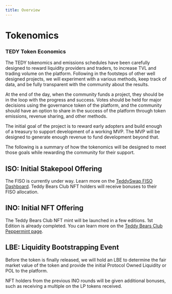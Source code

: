 ```yaml
---
title: Overview
---
```

# Tokenomics
### TEDY Token Economics

The TEDY tokenomics and emissions schedules have been carefully designed to reward liquidity providers and traders, to increase TVL and trading volume on the platform. Following in the footsteps of other well designed projects, we will experiment with a various methods, keep track of data, and be fully transparent with the community about the results. 

At the end of the day, when the community funds a project, they should be in the loop with the progress and success. Votes should be held for major decisions using the governance token of the platform, and the community should have an option to share in the success of the platform through token emissions, revenue sharing, and other methods. 

The initial goal of the project is to reward early adopters and build enough of a treasury to support development of a working MVP. The MVP will be designed to generate enough revenue to fund development beyond that. 

The following is a summary of how the tokenomics will be designed to meet those goals while rewarding the community for their support. 

## ISO: Initial Stakepool Offering

The FISO is currently under way. Learn more on the [TeddySwap FISO Dashboard](https://fiso.teddyswap.org/). Teddy Bears Club NFT holders will receive bonuses to their FISO allocation. 

## INO: Initial NFT Offering

The Teddy Bears Club NFT mint will be launched in a few editions. 1st Edition is already completed. You can learn more on the [Teddy Bears Club Peppermint page](https://teddyswap.peppermintnft.io/). 

## LBE: Liquidity Bootstrapping Event

Before the token is finally released, we will hold an LBE to determine the fair market value of the token and provide the initial Protocol Owned Liquidity or POL to the platform. 

NFT holders from the previous INO rounds will be given additional bonuses, such as receiving a multiple on the LP tokens received. 
